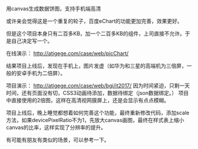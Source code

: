﻿用canvas生成数据饼图，支持手机端高清

或许亲会觉得这是一个重复的轮子，百度eChart的功能更加完善，效果更好。

但是这个项目本身只有二百多KB，加一个二百多KB的组件，上司直接不允许。于是自己决定写一个。

在线演示：
http://atigege.com/case/web/picChart/


结果项目上线后，发现在手机上，图片发虚（如华为和三星的高端机为三倍屏，一般的安卓手机为二倍屏）。

项目演示：
http://atigege.com/case/web/bgi/it2017/
因为时间紧迫，只剩一天时间，还有页面没有切，CSS3动画待添加，数据待绑定（json数据绑定。）
项目中直接使用的2倍图，这样在高清视网膜屏上，还是会显示有点点模糊。

项目上线后，晚上睡觉都想着如何完善这个功能，最终重新修改代码，添加scale方法，如果devicePixelRatio不为1，先放大canvas画图，最终在样式表上缩小canvas的比率，这样实现了分辨率的提升。

有可能有朋友有类似的场景，可以参考一下。
